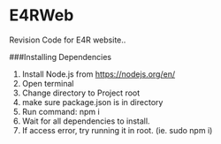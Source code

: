 # E4RWeb
Revision Code for E4R website..


###Installing Dependencies
1. Install Node.js from https://nodejs.org/en/
2. Open terminal
3. Change directory to Project root
4. make sure package.json is in directory
5. Run command: npm i
6. Wait for all dependencies to install.
7. If access error, try running it in root. (ie. sudo npm i)
